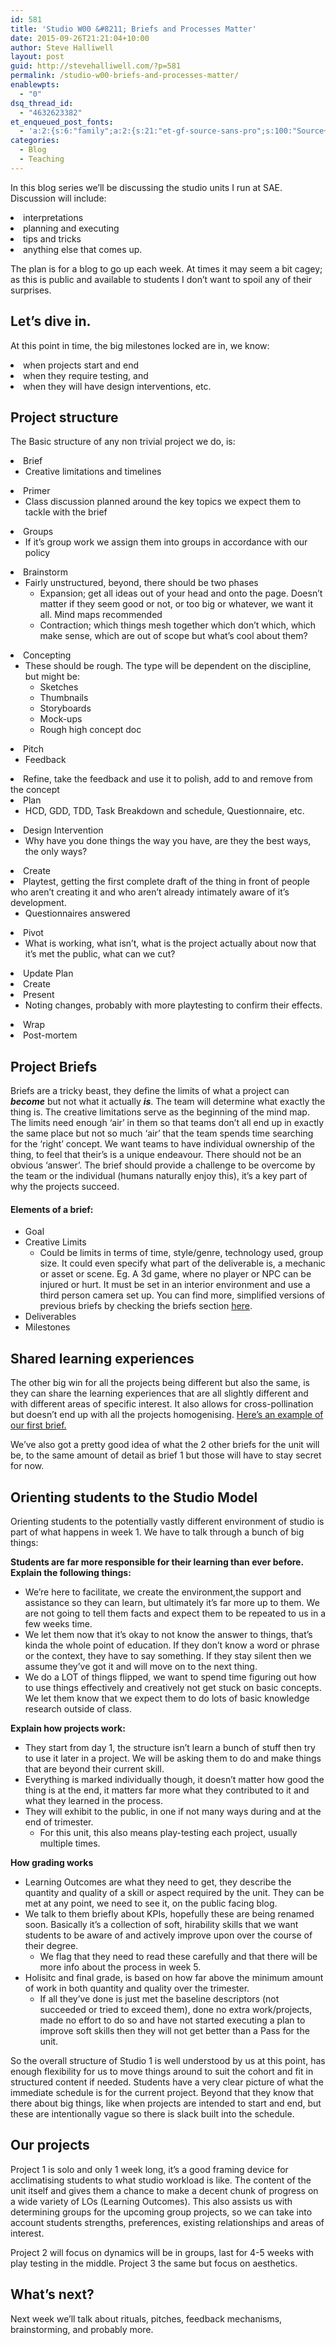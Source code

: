 ```yaml
---
id: 581
title: 'Studio W00 &#8211; Briefs and Processes Matter'
date: 2015-09-26T21:21:04+10:00
author: Steve Halliwell
layout: post
guid: http://stevehalliwell.com/?p=581
permalink: /studio-w00-briefs-and-processes-matter/
enablewpts:
  - "0"
dsq_thread_id:
  - "4632623382"
et_enqueued_post_fonts:
  - 'a:2:{s:6:"family";a:2:{s:21:"et-gf-source-sans-pro";s:100:"Source+Sans+Pro:200,200italic,300,300italic,regular,italic,600,600italic,700,700italic,900,900italic";s:10:"et-gf-lato";s:75:"Lato:100,100italic,300,300italic,regular,italic,700,700italic,900,900italic";}s:6:"subset";a:7:{i:0;s:8:"cyrillic";i:1;s:5:"greek";i:2;s:10:"vietnamese";i:3;s:5:"latin";i:4;s:9:"greek-ext";i:5;s:9:"latin-ext";i:6;s:12:"cyrillic-ext";}}'
categories:
  - Blog
  - Teaching
---
```

<p class="p1">
  In this blog series we&#8217;ll be discussing the studio units I run at SAE. Discussion will include:
</p>

<li class="p1">
  interpretations
</li>
<li class="p1">
  planning and executing
</li>
<li class="p1">
  tips and tricks
</li>
<li class="p1">
  anything else that comes up.
</li>

The plan is for a blog to go up each week. At times it may seem a bit cagey; as this is public and available to students I don’t want to spoil any of their surprises.

## Let’s dive in. 

<p class="p1">
  At this point in time, the big milestones locked are in, we know:
</p>

<li class="p1">
  when projects start and end
</li>
<li class="p1">
  when they require testing, and
</li>
<li class="p1">
  when they will have design interventions, etc.
</li>

## Project structure 

<p class="p1">
  The Basic structure of any non trivial project we do, is:
</p>

<li class="p1">
  Brief <ul>
    <li class="p1">
      Creative limitations and timelines
    </li>
  </ul>
</li>

<li class="p1">
  Primer <ul>
    <li class="p1">
      Class discussion planned around the key topics we expect them to tackle with the brief
    </li>
  </ul>
</li>

<li class="p1">
  Groups <ul>
    <li class="p1">
      If it&#8217;s group work we assign them into groups in accordance with our policy
    </li>
  </ul>
</li>

<li class="p1">
  Brainstorm <ul>
    <li class="p1">
      Fairly unstructured, beyond, there should be two phases <ul>
        <li class="p1">
          Expansion; get all ideas out of your head and onto the page. Doesn&#8217;t matter if they seem good or not, or too big or whatever, we want it all. Mind maps recommended
        </li>
        <li class="p1">
          Contraction; which things mesh together which don&#8217;t which, which make sense, which are out of scope but what&#8217;s cool about them?
        </li>
      </ul>
    </li>
  </ul>
</li>

<li class="p1">
  Concepting <ul>
    <li class="p1">
      These should be rough. The type will be dependent on the discipline, but might be: <ul>
        <li class="p1">
          Sketches
        </li>
        <li class="p1">
          Thumbnails
        </li>
        <li class="p1">
          Storyboards
        </li>
        <li class="p1">
          Mock-ups
        </li>
        <li class="p1">
          Rough high concept doc
        </li>
      </ul>
    </li>
  </ul>
</li>

<li class="p1">
  Pitch <ul>
    <li class="p1">
      Feedback
    </li>
  </ul>
</li>

<li class="p1">
  Refine, take the feedback and use it to polish, add to and remove from the concept
</li>
<li class="p1">
  Plan <ul>
    <li class="p1">
      HCD, GDD, TDD, Task Breakdown and schedule, Questionnaire, etc.
    </li>
  </ul>
</li>

<li class="p1">
  Design Intervention <ul>
    <li class="p1">
      Why have you done things the way you have, are they the best ways, the only ways?
    </li>
  </ul>
</li>

<li class="p1">
  Create
</li>
<li class="p1">
  Playtest, getting the first complete draft of the thing in front of people who aren&#8217;t creating it and who aren&#8217;t already intimately aware of it&#8217;s development. <ul>
    <li class="p1">
      Questionnaires answered
    </li>
  </ul>
</li>

<li class="p1">
  Pivot <ul>
    <li class="p1">
      What is working, what isn&#8217;t, what is the project actually about now that it&#8217;s met the public, what can we cut?
    </li>
  </ul>
</li>

<li class="p1">
  Update Plan
</li>
<li class="p1">
  Create
</li>
<li class="p1">
  Present <ul>
    <li class="p1">
      Noting changes, probably with more playtesting to confirm their effects.
    </li>
  </ul>
</li>

<li class="p1">
  Wrap
</li>
<li class="p1">
  Post-mortem
</li>

## Project Briefs

Briefs are a tricky beast, they define the limits of what a project can **_become_** but not what it actually **_is_**. The team will determine what exactly the thing is. The creative limitations serve as the beginning of the mind map. The limits need enough &#8216;air&#8217; in them so that teams don’t all end up in exactly the same place but not so much &#8216;air&#8217; that the team spends time searching for the &#8216;right&#8217; concept. We want teams to have individual ownership of the thing, to feel that their&#8217;s is a unique endeavour. There should not be an obvious &#8216;answer&#8217;. The brief should provide a challenge to be overcome by the team or the individual (humans naturally enjoy this), it&#8217;s a key part of why the projects succeed.

#### Elements of a brief:

  * Goal
  * Creative Limits 
      * Could be limits in terms of time, style/genre, technology used, group size. It could even specify what part of the deliverable is, a mechanic or asset or scene. Eg. A 3d game, where no player or NPC can be injured or hurt. It must be set in an interior environment and use a third person camera set up. You can find more, simplified versions of previous briefs by checking the briefs section <a href="http://thestudios.gallery/" target="_blank">here</a>.
  * Deliverables
  * Milestones

## Shared learning experiences

The other big win for all the projects being different but also the same, is they can share the learning experiences that are all slightly different and with different areas of specific interest. It also allows for cross-pollination but doesn’t end up with all the projects homogenising. <a href="https://drive.google.com/open?id=1toaFkbK7p1UqWeYYNlUoEdeRW1J9pA4KdMBkDQ4kOcI" target="_blank">Here&#8217;s an example of our first brief.</a>

We&#8217;ve also got a pretty good idea of what the 2 other briefs for the unit will be, to the same amount of detail as brief 1 but those will have to stay secret for now.

## Orienting students to the Studio Model

Orienting students to the potentially vastly different environment of studio is part of what happens in week 1. We have to talk through a bunch of big things:

**Students are far more responsible for their learning than ever before. Explain the following things:**

  * We&#8217;re here to facilitate, we create the environment,the support and assistance so they can learn, but ultimately it&#8217;s far more up to them. We are not going to tell them facts and expect them to be repeated to us in a few weeks time.
  * We let them now that it&#8217;s okay to not know the answer to things, that&#8217;s kinda the whole point of education. If they don&#8217;t know a word or phrase or the context, they have to say something. If they stay silent then we assume they&#8217;ve got it and will move on to the next thing.
  * We do a LOT of things flipped, we want to spend time figuring out how to use things effectively and creatively not get stuck on basic concepts. We let them know that we expect them to do lots of basic knowledge research outside of class.

**Explain how projects work:**

  * They start from day 1, the structure isn&#8217;t learn a bunch of stuff then try to use it later in a project. We will be asking them to do and make things that are beyond their current skill.
  * Everything is marked individually though, it doesn&#8217;t matter how good the thing is at the end, it matters far more what they contributed to it and what they learned in the process.
  * They will exhibit to the public, in one if not many ways during and at the end of trimester. 
      * For this unit, this also means play-testing each project, usually multiple times.

**How grading works**

  * Learning Outcomes are what they need to get, they describe the quantity and quality of a skill or aspect required by the unit. They can be met at any point, we need to see it, on the public facing blog.
  * We talk to them briefly about KPIs, hopefully these are being renamed soon. Basically it&#8217;s a collection of soft, hirability skills that we want students to be aware of and actively improve upon over the course of their degree. 
      * We flag that they need to read these carefully and that there will be more info about the process in week 5.
  * Holisitc and final grade, is based on how far above the minimum amount of work in both quantity and quality over the trimester. 
      * If all they&#8217;ve done is just met the baseline descriptors (not succeeded or tried to exceed them), done no extra work/projects, made no effort to do so and have not started executing a plan to improve soft skills then they will not get better than a Pass for the unit.

<p class="p1">
  So the overall structure of Studio 1 is well understood by us at this point, has enough flexibility for us to move things around to suit the cohort and fit in structured content if needed. Students have a very clear picture of what the immediate schedule is for the current project. Beyond that they know that there about big things, like when projects are intended to start and end, but these are intentionally vague so there is slack built into the schedule.
</p>

## Our projects 

<p class="p1">
  Project 1 is solo and only 1 week long, it’s a good framing device for acclimatising students to what studio workload is like. The content of the unit itself and gives them a chance to make a decent chunk of progress on a wide variety of LOs (Learning Outcomes). This also assists us with determining groups for the upcoming group projects, so we can take into account students strengths, preferences, existing relationships and areas of interest.
</p>

<p class="p1">
  Project 2 will focus on dynamics will be in groups, last for 4-5 weeks with play testing in the middle. Project 3 the same but focus on aesthetics.
</p>

## What&#8217;s next? 

<p class="p1">
  Next week we&#8217;ll talk about rituals, pitches, feedback mechanisms, brainstorming, and probably more.
</p>